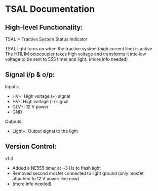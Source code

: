 # TSAL Documentation

## High-level Functionality:

TSAL = Tractive System Status Indicator

TSAL light turns on when the tractive system (high current line) is active.
The H11L1M octocoupler takes high voltage and transforms it into low voltage to be sent to 555 timer and light.
(more info needed)

## Signal i/p & o/p:

Inputs:

 - HV+: High voltage (+) signal
 - HV-: High voltage (-) signal
 - GLV+: 12 V power
 - GND

Outputs:

 - Light+: Output signal to the light

## Version Control:
v1.0

 - Added a NE555 timer at ~3 Hz to flash light
 - Removed second mosfet connected to light ground (only mosfet attached to 12 V power line now)
 - (more info needed)

